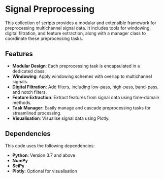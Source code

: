 # Signal Preprocessing

This collection of scripts provides a modular and extensible framework for preprocessing multichannel signal data. It includes tools for windowing, digital filtration, and feature extraction, along with a manager class to coordinate these preprocessing tasks.

## Features

- **Modular Design**: Each preprocessing task is encapsulated in a dedicated class.
- **Windowing**: Apply windowing schemes with overlap to multichannel signals.
- **Digital Filtration**: Add filters, including low-pass, high-pass, band-pass, and notch filters.
- **Feature Extraction**: Extract features from signal data using time-domain methods.
- **Task Manager**: Easily manage and cascade preprocessing tasks for streamlined processing.
- **Visualisation**: Visualise signal data using Plotly.

## Dependencies

This code uses the following dependencies:
- **Python**: Version 3.7 and above
- **NumPy**
- **SciPy**
- **Plotly**: Optional for visualisation
